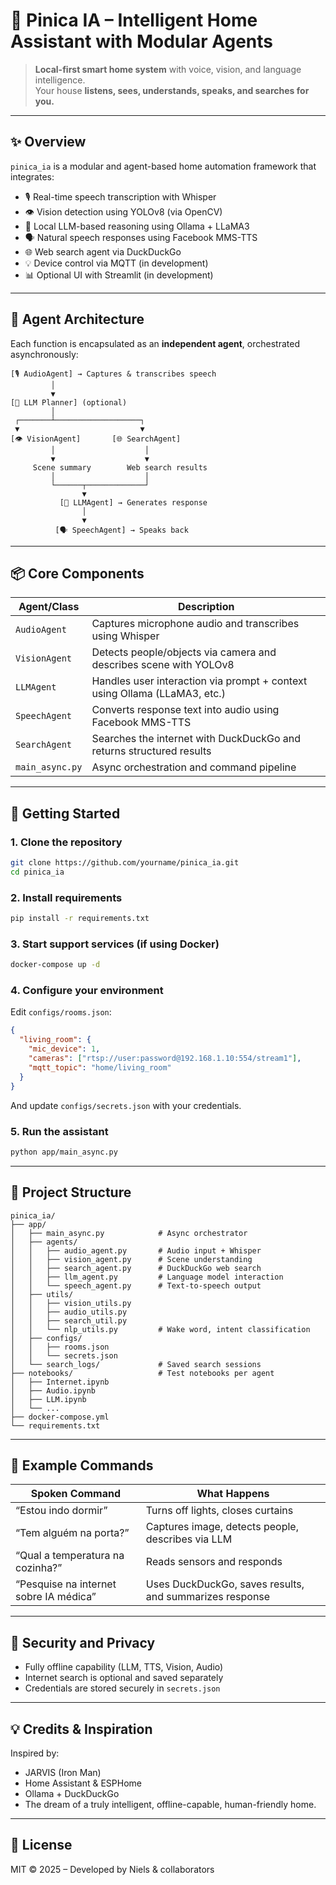# 🏡 Pinica IA – Intelligent Home Assistant with Modular Agents

> **Local-first smart home system** with voice, vision, and language intelligence.  
> Your house **listens, sees, understands, speaks, and searches for you.**

---

## ✨ Overview

`pinica_ia` is a modular and agent-based home automation framework that integrates:

- 🎙️ Real-time speech transcription with Whisper
- 👁️ Vision detection using YOLOv8 (via OpenCV)
- 🧠 Local LLM-based reasoning using Ollama + LLaMA3
- 🗣️ Natural speech responses using Facebook MMS-TTS
- 🌐 Web search agent via DuckDuckGo
- 💡 Device control via MQTT (in development)
- 📊 Optional UI with Streamlit (in development)

---

## 🧠 Agent Architecture

Each function is encapsulated as an **independent agent**, orchestrated asynchronously:

```
[🎙️ AudioAgent] → Captures & transcribes speech
         │
         ▼
[🧠 LLM Planner] (optional)
         │
 ┌───────┴───────────────────┐
 ▼                           ▼
[👁️ VisionAgent]       [🌐 SearchAgent]
         │                    │
         ▼                    ▼
     Scene summary        Web search results
         │                    │
         └──────┬─────────────┘
                ▼
           [🧠 LLMAgent] → Generates response
                │
                ▼
          [🗣️ SpeechAgent] → Speaks back
```

---

## 📦 Core Components

| Agent/Class        | Description                                                                 |
|--------------------|-----------------------------------------------------------------------------|
| `AudioAgent`       | Captures microphone audio and transcribes using Whisper                    |
| `VisionAgent`      | Detects people/objects via camera and describes scene with YOLOv8          |
| `LLMAgent`         | Handles user interaction via prompt + context using Ollama (LLaMA3, etc.) |
| `SpeechAgent`      | Converts response text into audio using Facebook MMS-TTS                   |
| `SearchAgent`      | Searches the internet with DuckDuckGo and returns structured results       |
| `main_async.py`    | Async orchestration and command pipeline                                   |

---

## 🚀 Getting Started

### 1. Clone the repository

```bash
git clone https://github.com/yourname/pinica_ia.git
cd pinica_ia
```

### 2. Install requirements

```bash
pip install -r requirements.txt
```

### 3. Start support services (if using Docker)

```bash
docker-compose up -d
```

### 4. Configure your environment

Edit `configs/rooms.json`:

```json
{
  "living_room": {
    "mic_device": 1,
    "cameras": ["rtsp://user:password@192.168.1.10:554/stream1"],
    "mqtt_topic": "home/living_room"
  }
}
```

And update `configs/secrets.json` with your credentials.

### 5. Run the assistant

```bash
python app/main_async.py
```

---

## 📂 Project Structure

```
pinica_ia/
├── app/
│   ├── main_async.py            # Async orchestrator
│   ├── agents/
│   │   ├── audio_agent.py       # Audio input + Whisper
│   │   ├── vision_agent.py      # Scene understanding
│   │   ├── search_agent.py      # DuckDuckGo web search
│   │   ├── llm_agent.py         # Language model interaction
│   │   └── speech_agent.py      # Text-to-speech output
│   ├── utils/
│   │   ├── vision_utils.py
│   │   ├── audio_utils.py
│   │   ├── search_util.py
│   │   └── nlp_utils.py         # Wake word, intent classification
│   ├── configs/
│   │   ├── rooms.json
│   │   └── secrets.json
│   └── search_logs/             # Saved search sessions
├── notebooks/                   # Test notebooks per agent
│   ├── Internet.ipynb
│   ├── Audio.ipynb
│   ├── LLM.ipynb
│   └── ...
├── docker-compose.yml
└── requirements.txt
```

---

## 💬 Example Commands

| Spoken Command                           | What Happens                                              |
|------------------------------------------|-----------------------------------------------------------|
| “Estou indo dormir”                      | Turns off lights, closes curtains                         |
| “Tem alguém na porta?”                   | Captures image, detects people, describes via LLM         |
| “Qual a temperatura na cozinha?”         | Reads sensors and responds                                |
| “Pesquise na internet sobre IA médica”  | Uses DuckDuckGo, saves results, and summarizes response   |

---

## 🔐 Security and Privacy

- Fully offline capability (LLM, TTS, Vision, Audio)
- Internet search is optional and saved separately
- Credentials are stored securely in `secrets.json`

---

## 💡 Credits & Inspiration

Inspired by:
- JARVIS (Iron Man)
- Home Assistant & ESPHome
- Ollama + DuckDuckGo
- The dream of a truly intelligent, offline-capable, human-friendly home.

---

## 📘 License

MIT © 2025 – Developed by Niels & collaborators
